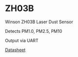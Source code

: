 # ZH03B

Winson ZH03B Laser Dust Sensor

Detects PM1.0, PM2.5, PM10

Output via UART

[Datasheet](<https://www.winsen-sensor.com/d/files/zh03b-laser-dust-module-v2_1(2).pdf>)
